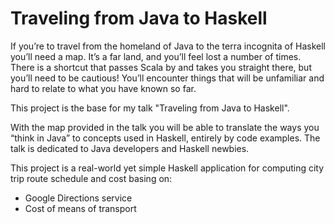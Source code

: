 # Traveling from Java to Haskell

If you’re to travel from the homeland of Java to the terra incognita of Haskell you’ll need a map. It’s a far land, and you’ll feel lost a number of times. There is a shortcut that passes Scala by and takes you straight there, but you’ll need to be cautious! You’ll encounter things that will be unfamiliar and hard to relate to what you have known so far.

This project is the base for my talk "Traveling from Java to Haskell".

With the map provided in the talk you will be able to translate the ways you “think in Java” to concepts used in Haskell, entirely by code examples.
The talk is dedicated to Java developers and Haskell newbies.

This project is a real-world yet simple Haskell application for computing city trip route schedule and cost basing on:
  - Google Directions service
  - Cost of means of transport
